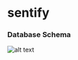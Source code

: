 # sentify

### Database Schema
![alt text](https://github.com/lkeude96/sentify/blob/master/wireframe/schema.png)
